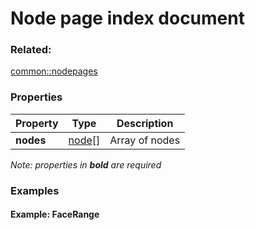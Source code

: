 # Node page index document



### Related:

[common::nodepages](common/docs/1.7/nodepages.md)
### Properties

| Property | Type | Description |
| --- | --- | --- |
| **nodes** | [node](node.md)[] | Array of nodes |

*Note: properties in **bold** are required*

### Examples 

#### Example: FaceRange 

